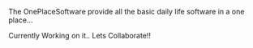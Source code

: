The OnePlaceSoftware provide all the basic daily life software in a one place...

Currently Working on it..
Lets Collaborate!!